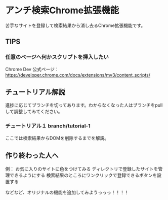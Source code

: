 # アンチ検索Chrome拡張機能
苦手なサイトを登録して検索結果から消し去るChrome拡張機能です。  
  
  
## TIPS
  
### 任意のページへ何かスクリプトを挿入したい
Chrome Dev 公式ページ：https://developer.chrome.com/docs/extensions/mv3/content_scripts/
  
  
## チュートリアル解説
進捗に応じてブランチを切ってあります。わからなくなった人はブランチをpullして調整してみてください。
  
### チュートリアル１ branch/tutorial-1
ここでは検索結果からDOMを削除するまでを解説。
  
## 作り終わった人へ
例：
お気に入りのサイトに色をつけてみる
ディレクトリで登録したサイトを管理できるようにする
検索結果のところにワンクリックで登録できるボタンを設置する
  
  
などなど、オリジナルの機能を追加してみようっっっ！！！！